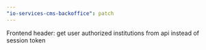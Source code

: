 ```yaml
---
"io-services-cms-backoffice": patch
---
```


Frontend header: get user authorized institutions from api instead of session token

